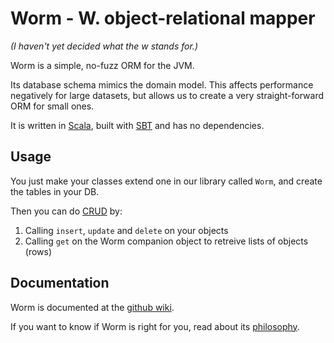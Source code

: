 # Worm - W. object-relational mapper

*(I haven't yet decided what the w stands for.)*

Worm is a simple, no-fuzz ORM for the JVM.

Its database schema mimics the domain model. This affects performance negatively for large datasets, but allows us to create a very straight-forward ORM for small ones.

It is written in [Scala](http://www.scala-lang.org/), built with [SBT](https://github.com/harrah/xsbt) and has no dependencies.

## Usage

You just make your classes extend one in our library called `Worm`, and create the tables in your DB.

Then you can do [CRUD](http://en.wikipedia.org/wiki/Create,_read,_update_and_delete) by:

1. Calling `insert`, `update` and `delete` on your objects
2. Calling `get` on the Worm companion object to retreive lists of objects (rows)

## Documentation

Worm is documented at the [github wiki](https://github.com/murr4y/worm/wiki).

If you want to know if Worm is right for you, read about its [philosophy](https://github.com/murr4y/worm/wiki/Philosophy).
